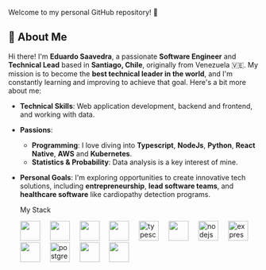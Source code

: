 Welcome to my personal GitHub repository! 🚀

## 👋 About Me

Hi there! I'm **Eduardo Saavedra**, a passionate **Software Engineer** and **Technical Lead** based in **Santiago, Chile**, originally from Venezuela 🇻🇪. My mission is to become the **best technical leader in the world**, and I'm constantly learning and improving to achieve that goal. Here's a bit more about me:

- **Technical Skills**: Web application development, backend and frontend, and working with data.  
- **Passions**:  
  - **Programming**: I love diving into **Typescript**, **NodeJs**, **Python**, **React Native**, **AWS** and **Kubernetes**.  
  - **Statistics & Probability**: Data analysis is a key interest of mine.   
- **Personal Goals**: I'm exploring opportunities to create innovative tech solutions, including **entrepreneurship**, **lead software teams**, and **healthcare software** like cardiopathy detection programs.

  My Stack

  <div align="left">
  <!-- Front-end Technologies -->
  
  <img src="https://cdn.jsdelivr.net/gh/devicons/devicon@latest/icons/linux/linux-original.svg" height="40" />
  <img width="12" />
  <img src="https://cdn.jsdelivr.net/gh/devicons/devicon@latest/icons/terraform/terraform-original.svg" height="40" />
  <img width="12" />
  <img src="https://cdn.jsdelivr.net/gh/devicons/devicon@latest/icons/python/python-original.svg" height="40" />
  <img width="12" />      
  <img src="https://cdn.jsdelivr.net/gh/devicons/devicon@latest/icons/react/react-original-wordmark.svg" height="40"/>
  <img width="12" />
  <img src="https://cdn.jsdelivr.net/gh/devicons/devicon/icons/typescript/typescript-original.svg" height="40" alt="typescript logo" />
  <img width="12" />

  <!-- Back-end Technologies -->
  <img src="https://cdn.jsdelivr.net/gh/devicons/devicon@latest/icons/amazonwebservices/amazonwebservices-original-wordmark.svg" height="40"/>
  <img width="12" />       
  <img src="https://cdn.jsdelivr.net/gh/devicons/devicon/icons/nodejs/nodejs-original.svg" height="40" alt="nodejs logo" />
  <img width="12" />
  <img src="https://cdn.jsdelivr.net/gh/devicons/devicon/icons/express/express-original.svg" height="40" alt="express logo" />
  <img width="12" />
  <img src="https://cdn.jsdelivr.net/gh/devicons/devicon@latest/icons/nestjs/nestjs-original.svg" height="40"/>
  <img width="12" />     
  <img src="https://cdn.jsdelivr.net/gh/devicons/devicon/icons/postgresql/postgresql-original.svg" height="40" alt="postgresql logo" />
  <img width="12" />
  <img src="https://cdn.jsdelivr.net/gh/devicons/devicon@latest/icons/django/django-plain.svg" height="40" />     
  <img width="12" />
  <img src="https://cdn.jsdelivr.net/gh/devicons/devicon@latest/icons/fastapi/fastapi-original.svg" height="40" />
  <img width="12" />
</div>
<!--
**eduar766/eduar766** is a ✨ _special_ ✨ repository because its `README.md` (this file) appears on your GitHub profile.

Here are some ideas to get you started:

- 🔭 I’m currently working on ...
- 🌱 I’m currently learning ...
- 👯 I’m looking to collaborate on ...
- 🤔 I’m looking for help with ...
- 💬 Ask me about ...
- 📫 How to reach me: ...
- 😄 Pronouns: ...
- ⚡ Fun fact: ...
-->
